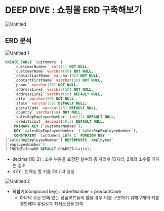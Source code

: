 # DEEP DIVE : 쇼핑몰 ERD 구축해보기

![Untitled](https://user-images.githubusercontent.com/47595515/211576205-31041ac8-5d38-452e-bb9e-0d4bfe2b2526.png)

## ERD 분석

![Untitled 1](https://user-images.githubusercontent.com/47595515/211576214-12dcc2d6-781e-462c-b3aa-bce5609f1c0d.png)

```sql
CREATE TABLE `customers` (
	`customerNumber` int(11) NOT NULL,
	`customerName` varchar(50) NOT NULL,
	`contactLastName` varchar(50) NOT NULL,
	`contactFirstName` varchar(50) NOT NULL,
	`phone` varchar(50) NOT NULL,
	`addressLine1` varchar(50) NOT NULL,
	`addressLine2` varchar(50) DEFAULT NULL,
	`city` varchar(50) NOT NULL,
	`state` varchar(50) DEFAULT NULL,
	`postalCode` varchar(15) DEFAULT NULL,
	`country` varchar(50) NOT NULL,
	`salesRepEmployeeNumber` int(11) DEFAULT NULL,
	`creditLimit` decimal(10,2) DEFAULT NULL,
	PRIMARY KEY (`customerNumber`),
	KEY `salesRepEmployeeNumber` (`salesRepEmployeeNumber`),
	CONSTRAINT `customers_ibfk_1` FOREIGN KEY
(`salesRepEmployeeNumber`) REFERENCES `employees`
(`employeeNumber`)
) ENGINE=InnoDB DEFAULT CHARSET=latin1;
```

- decimal(10, 2) : 소수 부분을 포함한 실수의 총 자리수 10자리, 2개의 소수를 가지는 실수
- KEY : 인덱싱 할 키를 하나 더 생성

![Untitled 2](https://user-images.githubusercontent.com/47595515/211576224-eebbb755-f7ac-41ee-be05-d5cc39c620c0.png)

- 복합키(compound key) : orderNumber + productCode
    - 하나의 주문 안에 있는 상품코드들이 많을 경우 이를 구분하기 위해 2개의 키를 결합해야 유일성과 최서소성을 만족